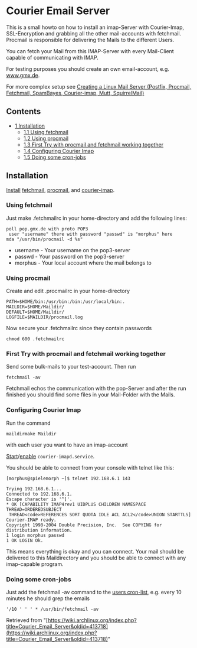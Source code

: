# Courier Email Server

This is a small howto on how to install an imap-Server with Courier-Imap, SSL-Encryption and grabbing all the other mail-accounts with fetchmail. Procmail is responsible for delivering the Mails to the different Users.

You can fetch your Mail from this IMAP-Server with every Mail-Client capable of communicating with IMAP.

For testing purposes you should create an own email-account, e.g. www.gmx.de.

For more complex setup see [Creating a Linux Mail Server (Postfix, Procmail, Fetchmail, SpamBayes, Courier-imap, Mutt, SquirrelMail)](http://www.hypexr.org/linux_mail_server.php)

## Contents

*   [1 Installation](#Installation)
    *   [1.1 Using fetchmail](#Using_fetchmail)
    *   [1.2 Using procmail](#Using_procmail)
    *   [1.3 First Try with procmail and fetchmail working together](#First_Try_with_procmail_and_fetchmail_working_together)
    *   [1.4 Configuring Courier Imap](#Configuring_Courier_Imap)
    *   [1.5 Doing some cron-jobs](#Doing_some_cron-jobs)

## Installation

[Install](/index.php/Install "Install") [fetchmail](https://www.archlinux.org/packages/?name=fetchmail), [procmail](https://www.archlinux.org/packages/?name=procmail), and [courier-imap](https://aur.archlinux.org/packages/courier-imap/).

### Using fetchmail

Just make .fetchmailrc in your home-directory and add the following lines:

```
poll pop.gmx.de with proto POP3
 user "username" there with password "passwd" is "morphus" here
mda "/usr/bin/procmail -d %s"

```

*   username - Your username on the pop3-server
*   passwd - Your password on the pop3-server
*   morphus - Your local account where the mail belongs to

### Using procmail

Create and edit .procmailrc in your home-directory

```
PATH=$HOME/bin:/usr/bin:/bin:/usr/local/bin:.
MAILDIR=$HOME/Maildir/
DEFAULT=$HOME/Maildir/
LOGFILE=$MAILDIR/procmail.log

```

Now secure your .fetchmailrc since they contain passwords

```
chmod 600 .fetchmailrc

```

### First Try with procmail and fetchmail working together

Send some bulk-mails to your test-account. Then run

```
fetchmail -av

```

Fetchmail echos the communication with the pop-Server and after the run finished you should find some files in your Mail-Folder with the Mails.

### Configuring Courier Imap

Run the command

```
maildirmake Maildir

```

with each user you want to have an imap-account

[Start](/index.php/Start "Start")/[enable](/index.php/Enable "Enable") `courier-imapd.service`.

You should be able to connect from your console with telnet like this:

 `[morphus@spielemorph ~]$ telnet 192.168.6.1 143` 

```
Trying 192.168.6.1...
Connected to 192.168.6.1.
Escape character is '^]'.
* OK [CAPABILITY IMAP4rev1 UIDPLUS CHILDREN NAMESPACE THREAD=ORDEREDSUBJECT
 THREAD<code>REFERENCES SORT QUOTA IDLE ACL ACL2</code>UNION STARTTLS] Courier-IMAP ready.
Copyright 1998-2004 Double Precision, Inc.  See COPYING for distribution information.
1 login morphus passwd
1 OK LOGIN Ok.

```

This means everything is okay and you can connect. Your mail should be delivered to this Maildirectory and you should be able to connect with any imap-capable program.

### Doing some cron-jobs

Just add the fetchmail -av command to the [users cron-list](/index.php/Cron "Cron"), e.g. every 10 minutes he should grep the emails

```
'/10 ' ' ' * /usr/bin/fetchmail -av

```

Retrieved from "[https://wiki.archlinux.org/index.php?title=Courier_Email_Server&oldid=413718](https://wiki.archlinux.org/index.php?title=Courier_Email_Server&oldid=413718)"